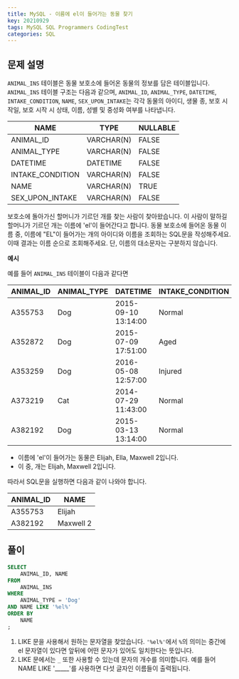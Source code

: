 ```yaml
---
title: MySQL - 이름에 el이 들어가는 동물 찾기  
key: 20210929  
tags: MySQL SQL Programmers CodingTest
categories: SQL
---
```


## 문제 설명

`ANIMAL_INS` 테이블은 동물 보호소에 들어온 동물의 정보를 담은 테이블입니다. `ANIMAL_INS` 테이블 구조는 다음과 같으며, `ANIMAL_ID`, `ANIMAL_TYPE`, `DATETIME`, `INTAKE_CONDITION`, `NAME`, `SEX_UPON_INTAKE`는 각각 동물의 아이디, 생물 종, 보호 시작일, 보호 시작 시 상태, 이름, 성별 및 중성화 여부를 나타냅니다.

|NAME|TYPE|NULLABLE|
|---|---|---|
|ANIMAL_ID|VARCHAR(N)|FALSE|
|ANIMAL_TYPE|VARCHAR(N)|FALSE|
|DATETIME|DATETIME|FALSE|
|INTAKE_CONDITION|VARCHAR(N)|FALSE|
|NAME|VARCHAR(N)|TRUE|
|SEX_UPON_INTAKE|VARCHAR(N)|FALSE|

보호소에 돌아가신 할머니가 기르던 개를 찾는 사람이 찾아왔습니다. 이 사람이 말하길 할머니가 기르던 개는 이름에 'el'이 들어간다고 합니다. 동물 보호소에 들어온 동물 이름 중, 이름에 "EL"이 들어가는 개의 아이디와 이름을 조회하는 SQL문을 작성해주세요. 이때 결과는 이름 순으로 조회해주세요. 단, 이름의 대소문자는 구분하지 않습니다.  

**예시**  

예를 들어 `ANIMAL_INS` 테이블이 다음과 같다면  

|ANIMAL_ID|ANIMAL_TYPE|DATETIME|INTAKE_CONDITION|NAME|SEX_UPON_INTAKE|
|--|--|--|--|--|--|
|A355753|Dog|2015-09-10 13:14:00|Normal|Elijah|Neutered Male|
|A352872|Dog|2015-07-09 17:51:00|Aged|Peanutbutter|Neutered Male|
|A353259|Dog|2016-05-08 12:57:00|Injured|Bj|Neutered Male|
|A373219|Cat|2014-07-29 11:43:00|Normal|Ella|Spayed Female|
|A382192|Dog|2015-03-13 13:14:00|Normal|Maxwell 2|Intact Male|

* 이름에 'el'이 들어가는 동물은 Elijah, Ella, Maxwell 2입니다.  
* 이 중, 개는 Elijah, Maxwell 2입니다.  

따라서 SQL문을 실행하면 다음과 같이 나와야 합니다.  

|ANIMAL_ID|NAME|
|--|--|
|A355753|Elijah|
|A382192|Maxwell 2|

## 풀이

~~~sql
SELECT
    ANIMAL_ID, NAME
FROM
    ANIMAL_INS
WHERE
    ANIMAL_TYPE = 'Dog'
AND NAME LIKE '%el%'
ORDER BY
    NAME
;
~~~

1. LIKE 문을 사용해서 원하는 문자열을 찾았습니다. `'%el%'`에서 `%`의 의미는 중간에 el 문자열이 있다면 앞뒤에 어떤 문자가 있어도 일치한다는 뜻입니다.  
2. LIKE 문에서는 `_` 또한 사용할 수 있는데 문자의 개수를 의미합니다. 예를 들어 NAME LIKE '_____'를 사용하면 다섯 글자인 이름들이 출력됩니다.  
